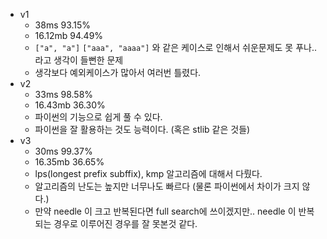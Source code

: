 - v1
  - 38ms 93.15%
  - 16.12mb 94.49%
  - `["a", "a"]` `["aaa", "aaaa"]` 와 같은 케이스로 인해서 쉬운문제도 못 푸나.. 라고 생각이 들뻔한 문제
  - 생각보다 예외케이스가 많아서 여러번 틀렸다.
- v2
  - 33ms 98.58%
  - 16.43mb 36.30%
  - 파이썬의 기능으로 쉽게 풀 수 있다.
  - 파이썬을 잘 활용하는 것도 능력이다. (혹은 stlib 같은 것들)
- v3
  - 30ms 99.37%
  - 16.35mb 36.65%
  - lps(longest prefix subffix), kmp 알고리즘에 대해서 다뤘다.
  - 알고리즘의 난도는 높지만 너무나도 빠르다 (물론 파이썬에서 차이가 크지 않다.)
  - 만약 needle 이 크고 반복된다면 full search에 쓰이겠지만.. needle 이 반복되는 경우로 이루어진 경우를 잘 못본것 같다.
